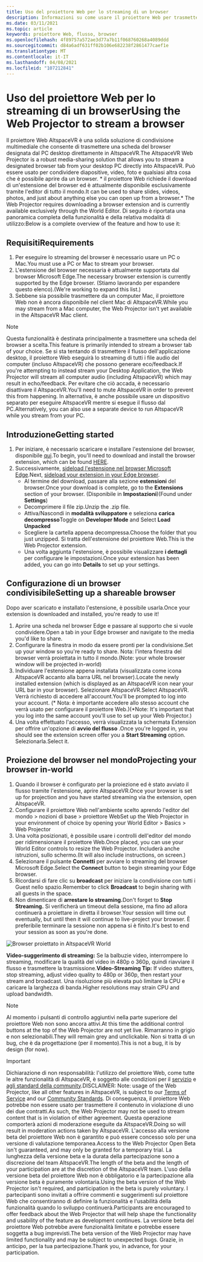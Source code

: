```yaml
---
title: Uso del proiettore Web per lo streaming di un browser
description: Informazioni su come usare il proiettore Web per trasmettere contenuto da un browser designato a esperienze AltspaceVR.
ms.date: 03/11/2021
ms.topic: article
keywords: proiettore Web, flusso, browser
ms.openlocfilehash: 4f89757a572ae3d77a7b11f068760268a4089ddd
ms.sourcegitcommit: d84a6adf631ff02b106e682238f2861477caef1e
ms.translationtype: MT
ms.contentlocale: it-IT
ms.lasthandoff: 04/08/2021
ms.locfileid: "107212841"
---
```

# <a name="using-the-web-projector-to-stream-a-browser"></a><span data-ttu-id="1f2e3-104">Uso del proiettore Web per lo streaming di un browser</span><span class="sxs-lookup"><span data-stu-id="1f2e3-104">Using the Web Projector to stream a browser</span></span>

<span data-ttu-id="1f2e3-105">Il proiettore Web AltspaceVR è una solida soluzione di condivisione multimediale che consente di trasmettere una scheda del browser designata dal PC desktop direttamente in AltspaceVR.</span><span class="sxs-lookup"><span data-stu-id="1f2e3-105">The AltspaceVR Web Projector is a robust media-sharing solution that allows you to stream a designated browser tab from your desktop PC directly into AltspaceVR.</span></span> <span data-ttu-id="1f2e3-106">Può essere usato per condividere diapositive, video, foto e qualsiasi altra cosa che è possibile aprire da un browser. \* il proiettore Web richiede il download di un'estensione del browser ed è attualmente disponibile esclusivamente tramite l'editor di tutto il mondo.</span><span class="sxs-lookup"><span data-stu-id="1f2e3-106">It can be used to share slides, videos, photos, and just about anything else you can open up from a browser.\* The Web Projector requires downloading a browser extension and is currently available exclusively through the World Editor.</span></span> <span data-ttu-id="1f2e3-107">Di seguito è riportata una panoramica completa della funzionalità e della relativa modalità di utilizzo:</span><span class="sxs-lookup"><span data-stu-id="1f2e3-107">Below is a complete overview of the feature and how to use it:</span></span>

## <a name="requirements"></a><span data-ttu-id="1f2e3-108">Requisiti</span><span class="sxs-lookup"><span data-stu-id="1f2e3-108">Requirements</span></span>

1. <span data-ttu-id="1f2e3-109">Per eseguire lo streaming del browser è necessario usare un PC o Mac.</span><span class="sxs-lookup"><span data-stu-id="1f2e3-109">You must use a PC or Mac to stream your browser.</span></span>
2. <span data-ttu-id="1f2e3-110">L'estensione del browser necessaria è attualmente supportata dal browser Microsoft Edge.</span><span class="sxs-lookup"><span data-stu-id="1f2e3-110">The necessary browser extension is currently supported by the Edge browser.</span></span> <span data-ttu-id="1f2e3-111">(Stiamo lavorando per espandere questo elenco).</span><span class="sxs-lookup"><span data-stu-id="1f2e3-111">(We're working to expand this list.)</span></span>
3. <span data-ttu-id="1f2e3-112">Sebbene sia possibile trasmettere da un computer Mac, il proiettore Web non è ancora disponibile nel client Mac di AltspaceVR.</span><span class="sxs-lookup"><span data-stu-id="1f2e3-112">While you may stream from a Mac computer, the Web Projector isn't yet available in the AltspaceVR Mac client.</span></span>

> [!NOTE]
> <span data-ttu-id="1f2e3-113">Questa funzionalità è destinata principalmente a trasmettere una scheda del browser a scelta.</span><span class="sxs-lookup"><span data-stu-id="1f2e3-113">This feature is primarily intended to stream a browser tab of your choice.</span></span> <span data-ttu-id="1f2e3-114">Se si sta tentando di trasmettere il flusso dell'applicazione desktop, il proiettore Web eseguirà lo streaming di tutti i file audio del computer (incluso AltspaceVR) che possono generare eco/feedback.</span><span class="sxs-lookup"><span data-stu-id="1f2e3-114">If you're attempting to instead stream your Desktop Application, the Web Projector will stream all computer audio (including AltspaceVR) which may result in echo/feedback.</span></span> <span data-ttu-id="1f2e3-115">Per evitare che ciò accada, è necessario disattivare il AltspaceVR.</span><span class="sxs-lookup"><span data-stu-id="1f2e3-115">You'll need to mute AltspaceVR in order to prevent this from happening.</span></span> <span data-ttu-id="1f2e3-116">In alternativa, è anche possibile usare un dispositivo separato per eseguire AltspaceVR mentre si esegue il flusso dal PC.</span><span class="sxs-lookup"><span data-stu-id="1f2e3-116">Alternatively, you can also use a separate device to run AltspaceVR while you stream from your PC.</span></span>

## <a name="getting-started"></a><span data-ttu-id="1f2e3-117">Introduzione</span><span class="sxs-lookup"><span data-stu-id="1f2e3-117">Getting started</span></span>

1. <span data-ttu-id="1f2e3-118">Per iniziare, è necessario scaricare e installare l'estensione del browser, disponibile [qui](https://account.altvr.com/web_projector).</span><span class="sxs-lookup"><span data-stu-id="1f2e3-118">To begin, you'll need to download and install the browser extension, which can be found [HERE](https://account.altvr.com/web_projector).</span></span>
2. <span data-ttu-id="1f2e3-119">Successivamente, [sideload l'estensione nel browser Microsoft Edge](https://docs.microsoft.com/microsoft-edge/extensions-chromium/getting-started/extension-sideloading).</span><span class="sxs-lookup"><span data-stu-id="1f2e3-119">Next, [sideload your extension in your Edge browser](https://docs.microsoft.com/microsoft-edge/extensions-chromium/getting-started/extension-sideloading).</span></span>
    * <span data-ttu-id="1f2e3-120">Al termine del download, passare alla sezione **estensioni** del browser.</span><span class="sxs-lookup"><span data-stu-id="1f2e3-120">Once your download is complete, go to the **Extensions** section of your browser.</span></span> <span data-ttu-id="1f2e3-121">(Disponibile in **Impostazioni**)</span><span class="sxs-lookup"><span data-stu-id="1f2e3-121">(Found under **Settings**)</span></span>
    * <span data-ttu-id="1f2e3-122">Decomprimere il file zip.</span><span class="sxs-lookup"><span data-stu-id="1f2e3-122">Unzip the .zip file.</span></span>
    * <span data-ttu-id="1f2e3-123">Attiva/Nascondi in **modalità sviluppatore** e seleziona **carica decompresso**</span><span class="sxs-lookup"><span data-stu-id="1f2e3-123">Toggle on **Developer Mode** and Select **Load Unpacked**</span></span>
    * <span data-ttu-id="1f2e3-124">Scegliere la cartella appena decompressa.</span><span class="sxs-lookup"><span data-stu-id="1f2e3-124">Choose the folder that you just unzipped.</span></span> <span data-ttu-id="1f2e3-125">Si tratta dell'estensione del proiettore Web.</span><span class="sxs-lookup"><span data-stu-id="1f2e3-125">This is the Web Projector extension.</span></span>
    * <span data-ttu-id="1f2e3-126">Una volta aggiunta l'estensione, è possibile visualizzare **i dettagli** per configurare le impostazioni.</span><span class="sxs-lookup"><span data-stu-id="1f2e3-126">Once your extension has been added, you can go into **Details** to set up your settings.</span></span>

## <a name="setting-up-a-shareable-browser"></a><span data-ttu-id="1f2e3-127">Configurazione di un browser condivisibile</span><span class="sxs-lookup"><span data-stu-id="1f2e3-127">Setting up a shareable browser</span></span>

<span data-ttu-id="1f2e3-128">Dopo aver scaricato e installato l'estensione, è possibile usarla.</span><span class="sxs-lookup"><span data-stu-id="1f2e3-128">Once your extension is downloaded and installed, you're ready to use it!</span></span>

1. <span data-ttu-id="1f2e3-129">Aprire una scheda nel browser Edge e passare al supporto che si vuole condividere.</span><span class="sxs-lookup"><span data-stu-id="1f2e3-129">Open a tab in your Edge browser and navigate to the media you'd like to share.</span></span>
2. <span data-ttu-id="1f2e3-130">Configurare la finestra in modo da essere pronti per la condivisione.</span><span class="sxs-lookup"><span data-stu-id="1f2e3-130">Set up your window so you're ready to share.</span></span> <span data-ttu-id="1f2e3-131">Nota: l'intera finestra del browser verrà proiettata in tutto il mondo.</span><span class="sxs-lookup"><span data-stu-id="1f2e3-131">(Note: your whole browser window will be projected in-world)</span></span>
3. <span data-ttu-id="1f2e3-132">Individuare l'estensione appena installata (visualizzata come icona AltspaceVR accanto alla barra URL nel browser).</span><span class="sxs-lookup"><span data-stu-id="1f2e3-132">Locate the newly installed extension (which is displayed as an AltspaceVR icon near your URL bar in your browser).</span></span> <span data-ttu-id="1f2e3-133">Selezionare AltspaceVR.</span><span class="sxs-lookup"><span data-stu-id="1f2e3-133">Select AltspaceVR.</span></span> <span data-ttu-id="1f2e3-134">Verrà richiesto di accedere all'account.</span><span class="sxs-lookup"><span data-stu-id="1f2e3-134">You'll be prompted to log into your account.</span></span> <span data-ttu-id="1f2e3-135">(\* Nota: è importante accedere allo stesso account che verrà usato per configurare il proiettore Web.)</span><span class="sxs-lookup"><span data-stu-id="1f2e3-135">(\*Note: It's important that you log into the same account you'll use to set up your Web Projector.)</span></span>
4. <span data-ttu-id="1f2e3-136">Una volta effettuato l'accesso, verrà visualizzata la schermata Extension per offrire un'opzione di **avvio del flusso** .</span><span class="sxs-lookup"><span data-stu-id="1f2e3-136">Once you're logged in, you should see the extension screen offer you a **Start Streaming** option.</span></span> <span data-ttu-id="1f2e3-137">Selezionarla.</span><span class="sxs-lookup"><span data-stu-id="1f2e3-137">Select it.</span></span>

## <a name="projecting-your-browser-in-world"></a><span data-ttu-id="1f2e3-138">Proiezione del browser nel mondo</span><span class="sxs-lookup"><span data-stu-id="1f2e3-138">Projecting your browser in-world</span></span>

1. <span data-ttu-id="1f2e3-139">Quando il browser è configurato per la proiezione ed è stato avviato il flusso tramite l'estensione, aprire AltspaceVR.</span><span class="sxs-lookup"><span data-stu-id="1f2e3-139">Once your browser is set up for projection and you have started streaming via the extension, open AltspaceVR.</span></span>
2. <span data-ttu-id="1f2e3-140">Configurare il proiettore Web nell'ambiente scelto aprendo l'editor del mondo > nozioni di base > proiettore Web</span><span class="sxs-lookup"><span data-stu-id="1f2e3-140">Set up the Web Projector in your environment of choice by opening your World Editor > Basics > Web Projector</span></span>
3. <span data-ttu-id="1f2e3-141">Una volta posizionati, è possibile usare i controlli dell'editor del mondo per ridimensionare il proiettore Web.</span><span class="sxs-lookup"><span data-stu-id="1f2e3-141">Once placed, you can use your World Editor controls to resize the Web Projector.</span></span> <span data-ttu-id="1f2e3-142">Includerà anche istruzioni, sullo schermo.</span><span class="sxs-lookup"><span data-stu-id="1f2e3-142">(It will also include instructions, on screen.)</span></span>
4. <span data-ttu-id="1f2e3-143">Selezionare il pulsante **Connetti** per avviare lo streaming del browser Microsoft Edge.</span><span class="sxs-lookup"><span data-stu-id="1f2e3-143">Select the **Connect** button to begin streaming your Edge browser.</span></span>
5. <span data-ttu-id="1f2e3-144">Ricordarsi di fare clic su **broadcast** per iniziare la condivisione con tutti i Guest nello spazio.</span><span class="sxs-lookup"><span data-stu-id="1f2e3-144">Remember to click **Broadcast** to begin sharing with all guests in the space.</span></span>
6. <span data-ttu-id="1f2e3-145">Non dimenticare di **arrestare lo streaming.**</span><span class="sxs-lookup"><span data-stu-id="1f2e3-145">Don't forget to **Stop Streaming.**</span></span> <span data-ttu-id="1f2e3-146">Si verificherà un timeout della sessione, ma fino ad allora continuerà a proiettare in diretta il browser.</span><span class="sxs-lookup"><span data-stu-id="1f2e3-146">Your session will time out eventually, but until then it will continue to live-project your browser.</span></span> <span data-ttu-id="1f2e3-147">È preferibile terminare la sessione non appena si è finito.</span><span class="sxs-lookup"><span data-stu-id="1f2e3-147">It's best to end your session as soon as you're done.</span></span>

![Browser proiettato in AltspaceVR World](images/web-project-img-01.png)

<span data-ttu-id="1f2e3-149">**Video-suggerimento di streaming:** Se la balbuzie video, interrompere lo streaming, modificare la qualità del video in 480p o 360p, quindi riavviare il flusso e trasmettere la trasmissione.</span><span class="sxs-lookup"><span data-stu-id="1f2e3-149">**Video-Streaming Tip:** If video stutters, stop streaming, adjust video quality to 480p or 360p, then restart your stream and broadcast.</span></span> <span data-ttu-id="1f2e3-150">Una risoluzione più elevata può limitare la CPU e caricare la larghezza di banda.</span><span class="sxs-lookup"><span data-stu-id="1f2e3-150">Higher resolutions may strain CPU and upload bandwidth.</span></span>

> [!NOTE]
> <span data-ttu-id="1f2e3-151">Al momento i pulsanti di controllo aggiuntivi nella parte superiore del proiettore Web non sono ancora attivi.</span><span class="sxs-lookup"><span data-stu-id="1f2e3-151">At this time the additional control buttons at the top of the Web Projector are not yet live.</span></span> <span data-ttu-id="1f2e3-152">Rimarranno in grigio e non selezionabili.</span><span class="sxs-lookup"><span data-stu-id="1f2e3-152">They will remain grey and unclickable.</span></span> <span data-ttu-id="1f2e3-153">Non si tratta di un bug, che è da progettazione (per il momento).</span><span class="sxs-lookup"><span data-stu-id="1f2e3-153">This is not a bug, it is by design (for now).</span></span>

> [!IMPORTANT]
> <span data-ttu-id="1f2e3-154">Dichiarazione di non responsabilità: l'utilizzo del proiettore Web, come tutte le altre funzionalità di AltspaceVR, è soggetto alle condizioni per il [servizio](../community/terms-of-service.md) e [agli standard della community](../community/community-standards.md).</span><span class="sxs-lookup"><span data-stu-id="1f2e3-154">DISCLAIMER: Note: usage of the Web Projector, like all other features in AltspaceVR, is subject to our [Terms of Service](../community/terms-of-service.md) and our [Community Standards](../community/community-standards.md).</span></span> <span data-ttu-id="1f2e3-155">Di conseguenza, il proiettore Web potrebbe non essere usato per trasmettere il contenuto in violazione di uno dei due contratti.</span><span class="sxs-lookup"><span data-stu-id="1f2e3-155">As such, the Web Projector may not be used to stream content that is in violation of either agreement.</span></span> <span data-ttu-id="1f2e3-156">Questa operazione comporterà azioni di moderazione eseguite da AltspaceVR.</span><span class="sxs-lookup"><span data-stu-id="1f2e3-156">Doing so will result in moderation actions taken by AltspaceVR.</span></span> <span data-ttu-id="1f2e3-157">L'accesso alla versione beta del proiettore Web non è garantito e può essere concesso solo per una versione di valutazione temporanea.</span><span class="sxs-lookup"><span data-stu-id="1f2e3-157">Access to the Web Projector Open Beta isn't guaranteed, and may only be granted for a temporary trial.</span></span> <span data-ttu-id="1f2e3-158">La lunghezza della versione beta e la durata della partecipazione sono a discrezione del team AltspaceVR.</span><span class="sxs-lookup"><span data-stu-id="1f2e3-158">The length of the beta and the length of your participation are at the discretion of the AltspaceVR team.</span></span> <span data-ttu-id="1f2e3-159">L'uso della versione beta del proiettore Web non è obbligatorio e la partecipazione alla versione beta è puramente volontaria.</span><span class="sxs-lookup"><span data-stu-id="1f2e3-159">Using the beta version of the Web Projector isn't required, and participation in the beta is purely voluntary.</span></span> <span data-ttu-id="1f2e3-160">I partecipanti sono invitati a offrire commenti e suggerimenti sul proiettore Web che consentiranno di definire la funzionalità e l'usabilità della funzionalità quando lo sviluppo continuerà.</span><span class="sxs-lookup"><span data-stu-id="1f2e3-160">Participants are encouraged to offer feedback about the Web Projector that will help shape the functionality and usability of the feature as development continues.</span></span> <span data-ttu-id="1f2e3-161">La versione beta del proiettore Web potrebbe avere funzionalità limitate e potrebbe essere soggetta a bug imprevisti.</span><span class="sxs-lookup"><span data-stu-id="1f2e3-161">The beta version of the Web Projector may have limited functionality and may be subject to unexpected bugs.</span></span> <span data-ttu-id="1f2e3-162">Grazie, in anticipo, per la tua partecipazione.</span><span class="sxs-lookup"><span data-stu-id="1f2e3-162">Thank you, in advance, for your participation.</span></span>
